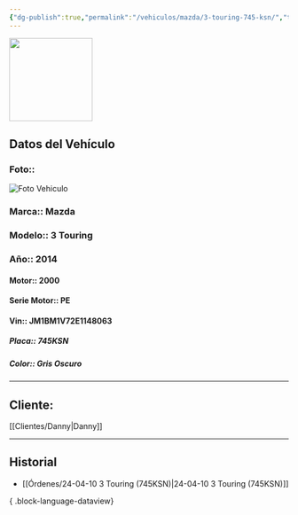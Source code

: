 ```yaml
---
{"dg-publish":true,"permalink":"/vehiculos/mazda/3-touring-745-ksn/","tags":["Mazda"]}
---
```


<img src="https://lh3.googleusercontent.com/d/137fl3TIZ0-PU8b-Pt0bsjclwHub_u78G" width="150">

## Datos del Vehículo 
### Foto:: 
<img src="https://lh3.googleusercontent.com/d/" Alt="Foto Vehiculo">

### Marca:: Mazda
### Modelo:: 3 Touring 
### Año:: 2014
#### Motor:: 2000
#### Serie Motor:: PE
#### Vin:: JM1BM1V72E1148063
##### Placa:: 745KSN
##### Color:: Gris Oscuro
---

## Cliente:

[[Clientes/Danny\|Danny]]

---

## Historial

- [[Órdenes/24-04-10 3 Touring (745KSN)\|24-04-10 3 Touring (745KSN)]]

{ .block-language-dataview} 